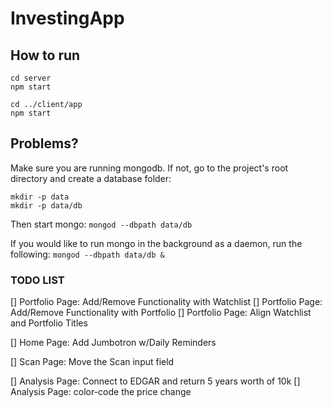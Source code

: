 # InvestingApp

## How to run

```
cd server
npm start

cd ../client/app
npm start
```

## Problems?

Make sure you are running mongodb. If not, go to the project's root directory
and create a database folder:

```
mkdir -p data
mkdir -p data/db
```

Then start mongo:
`mongod --dbpath data/db`

If you would like to run mongo in the background as a daemon, run the following:
`mongod --dbpath data/db &`


### TODO LIST
[] Portfolio Page: Add/Remove Functionality with Watchlist 
[] Portfolio Page: Add/Remove Functionality with Portfolio
[] Portfolio Page: Align Watchlist and Portfolio Titles

[] Home Page: Add Jumbotron w/Daily Reminders

[] Scan Page: Move the Scan input field

[] Analysis Page: Connect to EDGAR and return 5 years worth of 10k 
[] Analysis Page: color-code the price change
